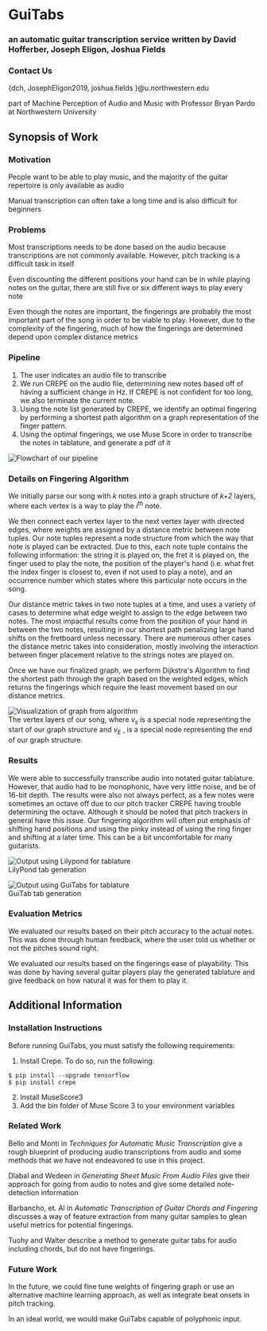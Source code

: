 # GuiTabs
### an automatic guitar transcription service written by David Hofferber, Joseph Eligon, Joshua Fields

### Contact Us  
{dch, JosephEligon2019, joshua.fields }@u.northwestern.edu

part of Machine Perception of Audio and Music with Professor Bryan Pardo at Northwestern University

## Synopsis of Work

### Motivation
People want to be able to play music, and the majority of the guitar repertoire is only available as audio

Manual transcription can often take a long time and is also difficult for beginners

### Problems
Most transcriptions needs to be done based on the audio because transcriptions are not commonly available. However, pitch tracking is a difficult task in itself

Even discounting the different positions your hand can be in while playing notes on the guitar, there are still five or six different ways to play every note

Even though the notes are important, the fingerings are probably the most important part of the song in order to be viable to play. However, due to the complexity of the fingering, much of how the fingerings are determined depend upon complex distance metrics

### Pipeline
1. The user indicates an audio file to transcribe
2. We run CREPE on the audio file, determining new notes based off of having a sufficient change in Hz. If CREPE is not confident for too long, we also terminate the current note.
3. Using the note list generated by CREPE, we identify an optimal fingering by performing a shortest path algorithm on a graph representation of the finger pattern.
4. Using the optimal fingerings, we use Muse Score in order to transcribe the notes in tablature, and generate a pdf of it

![Flowchart of our pipeline](https://raw.githubusercontent.com/guitabwebsite/guitabwebsite.github.io/master/images/pipeline.png)  


### Details on Fingering Algorithm

We initially parse our song with _k_ notes into a graph structure of _k+2_ layers, where each vertex is a way to play the _i<sup>th</sup>_ note.

We then connect each vertex layer to the next vertex layer with directed edges, where weights are assigned by a distance metric between note tuples. Our note tuples represent a node structure from which the way that note is played can be extracted. Due to this, each note tuple contains the following information: the string it is played on, the fret it is played on, the finger used to play the note, the position of the player's hand (i.e. what fret the index finger is closest to, even if not used to play a note), and an occurrence number which states where this particular note occurs in the song.

Our distance metric takes in two note tuples at a time, and uses a variety of cases to determine what edge weight to assign to the edge between two notes. The most impactful results come from the position of your hand in between the two notes, resulting in our shortest path penalizing large hand shifts on the fretboard unless necessary. There are numerous other cases the distance metric takes into consideration, mostly involving the interaction between finger placement relative to the strings notes are played on.

Once we have our finalized graph, we perform Dijkstra's Algorithm to find the shortest path through the graph based on the weighted edges, which returns the fingerings which require the least movement based on our distance metrics.

![Visualization of graph from algorithm](https://raw.githubusercontent.com/guitabwebsite/guitabwebsite.github.io/master/images/algorithmgraph.png)  
The vertex layers of our song, where _v<sub>s</sub>_ is a special node representing the start of our graph structure and _v<sub>E</sub>_ ¸ is a special node representing the end of our graph structure.


### Results
We were able to successfully transcribe audio into notated guitar tablature. However, that audio had to be monophonic, have very little noise, and be of 16-bit depth. The results were also not always perfect, as a few notes were sometimes an octave off due to our pitch tracker CREPE having trouble determining the octave. Although it should be noted that pitch trackers in general have this issue. Our fingering algorithm will often put emphasis of shifting hand positions and using the pinky instead of using the ring finger and shifting at a later time. This can be a bit uncomfortable for many guitarists.

![Output using Lilypond for tablature](https://raw.githubusercontent.com/guitabwebsite/guitabwebsite.github.io/master/images/lilyTab.png)  
LilyPond tab generation

![Output using GuiTabs for tablature](https://raw.githubusercontent.com/guitabwebsite/guitabwebsite.github.io/master/images/GuiTab.png)  
GuiTab tab generation

### Evaluation Metrics
We evaluated our results based on their pitch accuracy to the actual notes. This was done through human feedback, where the user told us whether or not the pitches sound right.

We evaluated our results based on the fingerings ease of playability. This was done by having several guitar players play the generated tablature and give feedback on how natural it was for them to play it.

## Additional Information

### Installation Instructions
Before running GuiTabs, you must satisfy the following requirements:

1. Install Crepe. To do so, run the following:
```
$ pip install --upgrade tensorflow 
$ pip install crepe
```
2. Install MuseScore3
3. Add the bin folder of Muse Score 3 to your environment variables

### Related Work
Bello and Monti in _Techniques for Automatic Music Transcription_ give a rough blueprint of producing audio transcriptions from audio and some methods that we have not endeavored to use in this project.

Dlabal and Wedeen in _Generating Sheet Music From Audio Files_ give their approach for going from audio to notes and give some detailed note-detection information

Barbancho, et. Al in _Automatic Transcription of Guitar Chords and Fingering_ discusses a way of feature extraction from many guitar samples to glean useful metrics for potential fingerings.

Tuohy and Walter describe a method to generate guitar tabs for audio including chords, but do not have fingerings.

### Future Work
In the future, we could fine tune weights of fingering graph or use an alternative machine learning approach, as well as integrate beat onsets in pitch tracking.

In an ideal world, we would make GuiTabs capable of polyphonic input.





